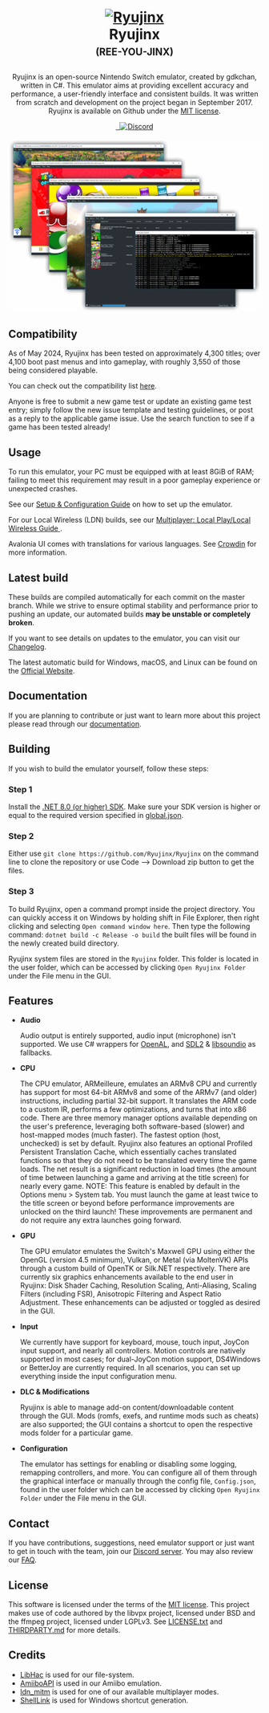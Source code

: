 <h1 align="center">
  <br>
  <a href="https://ryujinx.org/"><img src="./distribution/misc/Logo.svg" alt="Ryujinx" width="150"></a>
  <br>
  <b>Ryujinx</b>
  <br>
  <sub><sup><b>(REE-YOU-JINX)</b></sup></sub>
  <br>
</h1>

<p align="center">
  Ryujinx is an open-source Nintendo Switch emulator, created by gdkchan, written in C#.
  This emulator aims at providing excellent accuracy and performance, a user-friendly interface and consistent builds.
  It was written from scratch and development on the project began in September 2017.
  Ryujinx is available on Github under the <a href="./blob/master/LICENSE.txt" target="_blank">MIT license</a>.
  <br />
</p>

<p align="center">
    <a href="./actions/workflows/release.yml">
        <img src="./actions/workflows/release.yml/badge.svg"
            alt="">
    </a>
    <a href="https://crwd.in/ryujinx">
        <img src="https://badges.crowdin.net/ryujinx/localized.svg"
            alt="">
    </a>
    <a href="https://discord.com/invite/VkQYXAZ">
        <img src="https://img.shields.io/discord/410208534861447168?color=5865F2&label=Ryujinx&logo=discord&logoColor=white"
            alt="Discord">
    </a>
    <br>
    <br>
    <img src="https://raw.githubusercontent.com/Ryujinx/Ryujinx-Website/master/public/assets/images/shell.png">
</p>

## Compatibility

As of May 2024, Ryujinx has been tested on approximately 4,300 titles;
over 4,100 boot past menus and into gameplay, with roughly 3,550 of those being considered playable.

You can check out the compatibility list [here](../ryujinx-games-list/).

Anyone is free to submit a new game test or update an existing game test entry;
simply follow the new issue template and testing guidelines, or post as a reply to the applicable game issue.
Use the search function to see if a game has been tested already!

## Usage

To run this emulator, your PC must be equipped with at least 8GiB of RAM;
failing to meet this requirement may result in a poor gameplay experience or unexpected crashes.

See our [Setup & Configuration Guide](./wiki/Ryujinx-Setup-&-Configuration-Guide) on how to set up the emulator.

For our Local Wireless (LDN) builds, see our [Multiplayer: Local Play/Local Wireless Guide
](./wiki/Multiplayer-(LDN-Local-Wireless)-Guide).

Avalonia UI comes with translations for various languages. See [Crowdin](https://crwd.in/ryujinx) for more information.

## Latest build

These builds are compiled automatically for each commit on the master branch.
While we strive to ensure optimal stability and performance prior to pushing an update, our automated builds **may be unstable or completely broken**.

If you want to see details on updates to the emulator, you can visit our [Changelog](./wiki/Changelog).

The latest automatic build for Windows, macOS, and Linux can be found on the [Official Website](https://ryujinx.org/download).

## Documentation

If you are planning to contribute or just want to learn more about this project please read through our [documentation](docs/README.md).

## Building

If you wish to build the emulator yourself, follow these steps:

### Step 1

Install the [.NET 8.0 (or higher) SDK](https://dotnet.microsoft.com/download/dotnet/8.0).
Make sure your SDK version is higher or equal to the required version specified in [global.json](global.json). 

### Step 2

Either use `git clone https://github.com/Ryujinx/Ryujinx` on the command line to clone the repository or use Code --> Download zip button to get the files.

### Step 3

To build Ryujinx, open a command prompt inside the project directory.
You can quickly access it on Windows by holding shift in File Explorer, then right clicking and selecting `Open command window here`.
Then type the following command: `dotnet build -c Release -o build`
the built files will be found in the newly created build directory.

Ryujinx system files are stored in the `Ryujinx` folder.
This folder is located in the user folder, which can be accessed by clicking `Open Ryujinx Folder` under the File menu in the GUI.

## Features

- **Audio**

  Audio output is entirely supported, audio input (microphone) isn't supported.
  We use C# wrappers for [OpenAL](https://openal-soft.org/), and [SDL2](https://www.libsdl.org/) & [libsoundio](http://libsound.io/) as fallbacks.

- **CPU**

  The CPU emulator, ARMeilleure, emulates an ARMv8 CPU and currently has support for most 64-bit ARMv8 and some of the ARMv7 (and older) instructions, including partial 32-bit support.
  It translates the ARM code to a custom IR, performs a few optimizations, and turns that into x86 code.
  There are three memory manager options available depending on the user's preference, leveraging both software-based (slower) and host-mapped modes (much faster).
  The fastest option (host, unchecked) is set by default.
  Ryujinx also features an optional Profiled Persistent Translation Cache, which essentially caches translated functions so that they do not need to be translated every time the game loads. 
  The net result is a significant reduction in load times (the amount of time between launching a game and arriving at the title screen) for nearly every game.
  NOTE: This feature is enabled by default in the Options menu > System tab.
  You must launch the game at least twice to the title screen or beyond before performance improvements are unlocked on the third launch!
  These improvements are permanent and do not require any extra launches going forward.

- **GPU**

  The GPU emulator emulates the Switch's Maxwell GPU using either the OpenGL (version 4.5 minimum), Vulkan, or Metal (via MoltenVK) APIs through a custom build of OpenTK or Silk.NET respectively.
  There are currently six graphics enhancements available to the end user in Ryujinx: Disk Shader Caching, Resolution Scaling, Anti-Aliasing, Scaling Filters (including FSR), Anisotropic Filtering and Aspect Ratio Adjustment.
  These enhancements can be adjusted or toggled as desired in the GUI.

- **Input**

  We currently have support for keyboard, mouse, touch input, JoyCon input support, and nearly all controllers.
  Motion controls are natively supported in most cases; for dual-JoyCon motion support, DS4Windows or BetterJoy are currently required.
  In all scenarios, you can set up everything inside the input configuration menu.

- **DLC & Modifications**

  Ryujinx is able to manage add-on content/downloadable content through the GUI.
  Mods (romfs, exefs, and runtime mods such as cheats) are also supported;
  the GUI contains a shortcut to open the respective mods folder for a particular game.

- **Configuration**

  The emulator has settings for enabling or disabling some logging, remapping controllers, and more.
  You can configure all of them through the graphical interface or manually through the config file, `Config.json`, found in the user folder which can be accessed by clicking `Open Ryujinx Folder` under the File menu in the GUI.

## Contact

If you have contributions, suggestions, need emulator support or just want to get in touch with the team, join our [Discord server](https://discord.com/invite/Ryujinx).
You may also review our [FAQ](./wiki/Frequently-Asked-Questions).

## License

This software is licensed under the terms of the [MIT license](LICENSE.txt).
This project makes use of code authored by the libvpx project, licensed under BSD and the ffmpeg project, licensed under LGPLv3.
See [LICENSE.txt](LICENSE.txt) and [THIRDPARTY.md](distribution/legal/THIRDPARTY.md) for more details.

## Credits

- [LibHac](https://github.com/Thealexbarney/LibHac) is used for our file-system.
- [AmiiboAPI](https://www.amiiboapi.com) is used in our Amiibo emulation.
- [ldn_mitm](https://github.com/spacemeowx2/ldn_mitm) is used for one of our available multiplayer modes.
- [ShellLink](https://github.com/securifybv/ShellLink) is used for Windows shortcut generation.
